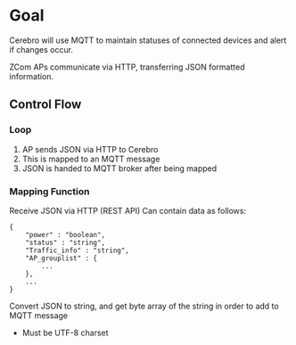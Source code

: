 # Goal
Cerebro will use MQTT to maintain statuses of connected devices and alert if changes occur.

ZCom APs communicate via HTTP, transferring JSON formatted information. 

## Control Flow
### Loop
1. AP sends JSON via HTTP to Cerebro
2. This is mapped to an MQTT message
3. JSON is handed to MQTT broker after being mapped

### Mapping Function
Receive JSON via HTTP (REST API)
Can contain data as follows:
```
{
	"power" : "boolean",
	"status" : "string",
	"Traffic_info" : "string",
	"AP_grouplist" : {
		...
	},
	...
}
```

Convert JSON to string, and get byte array of the string in order to add to MQTT message
- Must be UTF-8 charset